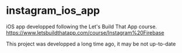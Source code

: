 # instagram_ios_app
iOS app developped following the Let's Build That App course.
https://www.letsbuildthatapp.com/course/Instagram%20Firebase

This project was developped a long time ago, it may be not up-to-date
